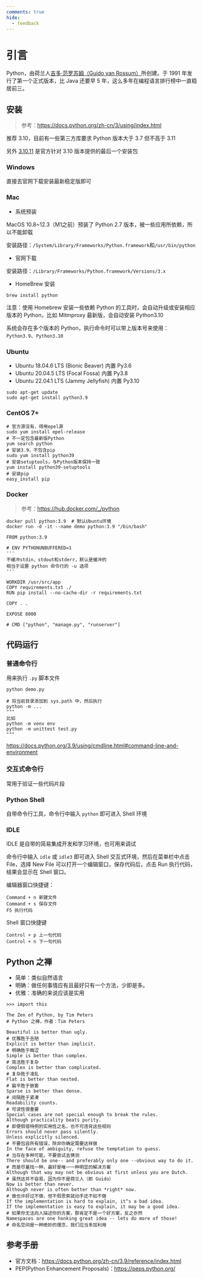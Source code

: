 ```yaml
---
comments: true
hide:
  - feedback
---
```


# 引言

Python，由荷兰人[吉多·范罗苏姆（Guido van Rossum）](https://gvanrossum.github.io)所创建。于 1991 年发行了第一个正式版本，比 Java 还要早 5 年，这么多年在编程语言排行榜中一直稳居前三。

## 安装

> 参考：<https://docs.python.org/zh-cn/3/using/index.html>

推荐 3.10，目前有一些第三方库要求 Python 版本大于 3.7 但不高于 3.11

另外 [3.10.11](https://www.python.org/downloads/release/python-31011/) 是官方针对 3.10 版本提供的最后一个安装包

### Windows

直接去官网下载安装最新稳定版即可

### Mac

- 系统预装

MacOS 10.8~12.3（M1之前）预装了 Python 2.7 版本，被一些应用所依赖，所以不能卸载

安装路径：`/System/Library/Frameworks/Python.framework`和`/usr/bin/python`

- 官网下载

安装路径：`/Library/Frameworks/Python.framework/Versions/3.x`

- HomeBrew 安装

`brew install python`

注意：使用 Homebrew 安装一些依赖 Python 的工具时，会自动升级或安装相应版本的 Python，比如 Mitmproxy 最新版，会自动安装 Python3.10

系统会存在多个版本的 Python，执行命令时可以带上版本号来使用：`Python3.9`、`Python3.10`

### Ubuntu

- Ubuntu 18.04.6 LTS (Bionic Beaver) 内置 Py3.6
- Ubuntu 20.04.5 LTS (Focal Fossa) 内置 Py3.8
- Ubuntu 22.04.1 LTS (Jammy Jellyfish) 内置 Py3.10

```shell
sudo apt-get update
sudo apt-get install python3.9
```

### CentOS 7+

```shell
# 官方源没有，得用epel源
sudo yum install epel-release
# 不一定包含最新版Python
yum search python
# 安装3.9，不包含pip
sudo yum install python39
# 安装setuptools，与Python版本保持一致
yum install python39-setuptools
# 安装pip
easy_install pip
```

### Docker

> 参考：<https://hub.docker.com/_/python>

```shell
docker pull python:3.9  # 默认Ubuntu环境
docker run -d -it --name demo python:3.9 "/bin/bash"
```

```shell
FROM python:3.9

# ENV PYTHONUNBUFFERED=1
'''
不缓冲stdin、stdout和stderr，默认是缓冲的
相当于设置 python 命令行的 -u 选项
'''

WORKDIR /usr/src/app
COPY requirements.txt ./
RUN pip install --no-cache-dir -r requirements.txt

COPY . .

EXPOSE 8000

# CMD ["python", "manage.py", "runserver"]
```

## 代码运行

### 普通命令行

用来执行 `.py` 脚本文件

```shell
python demo.py

# 将当前目录添加到 sys.path 中，然后执行
python -m ...
"""
比如
python -m venv env
python -m unittest test.py
"""
```

<https://docs.python.org/3.9/using/cmdline.html#command-line-and-environment>

### 交互式命令行

常用于验证一些代码片段

### Python Shell

自带命令行工具，命令行中输入 `python` 即可进入 Shell 环境

### IDLE

IDLE 是自带的简易集成开发和学习环境，也可用来调试

命令行中输入 `idle` 或 `idle3` 即可进入 Shell 交互式环境，然后在菜单栏中点击 File，选择 New File 可以打开一个编辑窗口，保存代码后，点击 Run 执行代码，结果会显示在 Shell 窗口。

编辑器窗口快捷键：

```text
Command + n 新建文件
Command + s 保存文件
F5 执行代码
```

Shell 窗口快捷键

```text
Control + p 上一句代码
Control + n 下一句代码
```

## Python 之禅

- 简单：类似自然语言
- 明确：做任何事情应有且最好只有一个方法，少即是多。
- 优雅：准确的来说应该是实用

```shell
>>> import this

The Zen of Python, by Tim Peters
# Python 之禅，作者：Tim Peters

Beautiful is better than ugly.
# 优雅胜于丑陋
Explicit is better than implicit.
# 明确胜于晦涩
Simple is better than complex.
# 简洁胜于复杂
Complex is better than complicated.
# 复杂胜于凌乱
Flat is better than nested.
# 扁平胜于嵌套
Sparse is better than dense.
# 间隔胜于紧凑
Readability counts.
# 可读性很重要
Special cases are not special enough to break the rules.
Although practicality beats purity.
# 即便假借特例的实用性之名，也不可违背这些规则
Errors should never pass silently.
Unless explicitly silenced.
# 不要包容所有错误，除非你确定需要这样做
In the face of ambiguity, refuse the temptation to guess.
# 当存在多种可能，不要尝试去猜测
There should be one-- and preferably only one --obvious way to do it.
# 而是尽量找一种，最好是唯一一种明显的解决方案
Although that way may not be obvious at first unless you are Dutch.
# 虽然这并不容易，因为你不是荷兰人（即 Guido）
Now is better than never.
Although never is often better than *right* now.
# 做也许好过不做，但不假思索就动手还不如不做
If the implementation is hard to explain, it^s a bad idea.
If the implementation is easy to explain, it may be a good idea.
# 如果你无法向人描述你的方案，那肯定不是一个好方案，反之亦然
Namespaces are one honking great idea -- lets do more of those!
# 命名空间是一种绝妙的理念，我们应当多加利用
```

## 参考手册

- 官方文档：<https://docs.python.org/zh-cn/3.9/reference/index.html>
- PEP(Python Enhancement Proposals)：<https://peps.python.org/>
